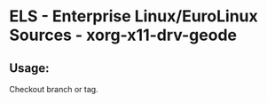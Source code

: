 # ELS - Enterprise Linux/EuroLinux Sources - xorg-x11-drv-geode 
## Usage:
  Checkout branch or tag.
